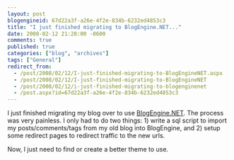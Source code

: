 ```yaml
---
layout: post
blogengineid: 67d22a3f-a26e-4f2e-834b-6232ed4853c3
title: "I just finished migrating to BlogEngine.NET..."
date: 2008-02-12 21:28:00 -0600
comments: true
published: true
categories: ["blog", "archives"]
tags: ["General"]
redirect_from: 
  - /post/2008/02/12/I-just-finished-migrating-to-BlogEngineNET.aspx
  - /post/2008/02/12/I-just-finished-migrating-to-BlogEngineNET
  - /post/2008/02/12/i-just-finished-migrating-to-blogenginenet
  - /post.aspx?id=67d22a3f-a26e-4f2e-834b-6232ed4853c3
---
```

<!-- more -->


I just finished migrating my blog over to use <a href="http://dotnetblogengine.net">BlogEngine.NET</a>. The process was very painless. I only had to do two things: 1) write a sql script to import my posts/comments/tags from my old blog into BlogEngine, and 2) setup some redirect pages to redirect traffic to the new urls. 



Now, I just need to find or create a better theme to use. 

